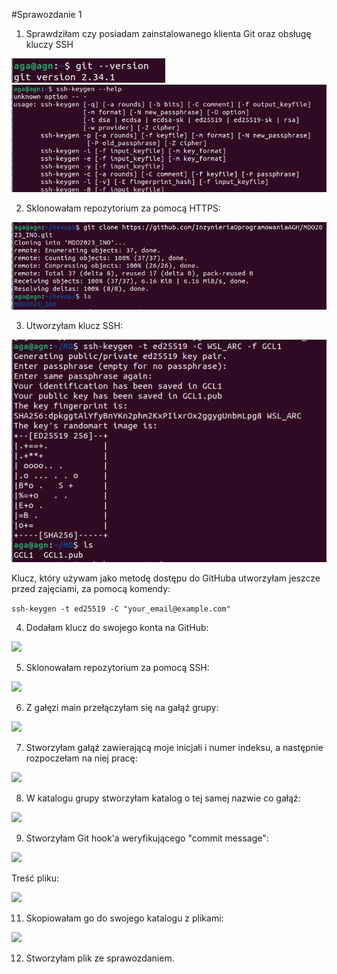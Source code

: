 #Sprawozdanie 1

1. Sprawdziłam czy posiadam zainstalowanego klienta Git oraz obsługę kluczy SSH

<img src="1.png">

<img src="2.png">

2. Sklonowałam repozytorium za pomocą HTTPS:

<img src="3.png">

3. Utworzyłam klucz SSH:

<img src="4.png">

Klucz, który używam jako metodę dostępu do GitHuba utworzyłam jeszcze przed zajęciami, za pomocą komendy:

```ssh-keygen -t ed25519 -C "your_email@example.com"```

4. Dodałam klucz do swojego konta na GitHub:

<img src="5.png">

5. Sklonowałam repozytorium za pomocą SSH:

<img src="6.png">

6. Z gałęzi main przełączyłam się na gałąź grupy:

<img src="7.png">

7. Stworzyłam gałąź zawierającą moje inicjałi i numer indeksu, a następnie rozpoczełam na niej pracę:

<img src="8.png">

8. W katalogu grupy stworzyłam katalog o tej samej nazwie co gałąź:

<img src="9.png">

9. Stworzyłam Git hook'a weryfikującego "commit message":

<img src="10.png">

Treść pliku:

<img src="11.png">

11. Skopiowałam go do swojego katalogu z plikami:

<img src="12.png">

12. Stworzyłam plik ze sprawozdaniem.


